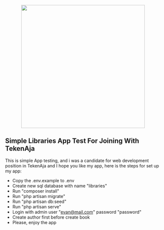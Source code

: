 <p align="center"><a href="https://laravel.com" target="_blank"><img src="https://raw.githubusercontent.com/laravel/art/master/logo-lockup/5%20SVG/2%20CMYK/1%20Full%20Color/laravel-logolockup-cmyk-red.svg" width="400"></a></p>

## Simple Libraries App Test For Joining With TekenAja

This is simple App testing, and i was a candidate for web development position in TekenAja and I hope you like my app, here is the steps for set up my app:

- Copy the .env.example to .env
- Create new sql database with name "libraries"
- Run "composer  install"
- Run "php artisan migrate"
- Run "php artisan db:seed"
- Run "php artisan serve"
- Login with admin user "evan@mail.com" password "password"
- Create author first before create book
- Please, enjoy the app
